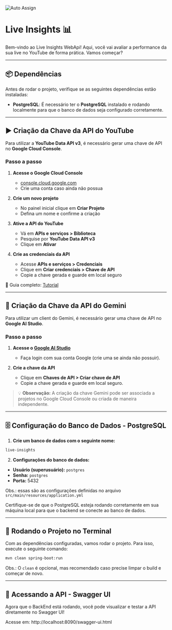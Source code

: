 ![Auto Assign](https://github.com/live-insights/demo-repository/actions/workflows/auto-assign.yml/badge.svg)

# Live Insights 📊 

Bem-vindo ao Live Insights WebApi!
Aqui, você vai avaliar a performance da sua live no YouTube de forma prática.
Vamos começar?

---

## 📦 **Dependências**

Antes de rodar o projeto, verifique se as seguintes dependências estão instaladas:

- **PostgreSQL**: É necessário ter o **PostgreSQL** instalado e rodando localmente para que o banco de dados seja configurado corretamente.

---

## ▶️ Criação da Chave da API do YouTube

Para utilizar a **YouTube Data API v3**, é necessário gerar uma chave de API no **Google Cloud Console**.

### Passo a passo

1. **Acesse o Google Cloud Console**  
   - [console.cloud.google.com](https://console.cloud.google.com/)  
   - Crie uma conta caso ainda não possua

2. **Crie um novo projeto**  
   - No painel inicial clique em **Criar Projeto**  
   - Defina um nome e confirme a criação

3. **Ative a API do YouTube**  
   - Vá em **APIs e serviços > Biblioteca**  
   - Pesquise por **YouTube Data API v3**  
   - Clique em **Ativar**

4. **Crie as credenciais da API**  
   - Acesse **APIs e serviços > Credenciais**  
   - Clique em **Criar credenciais > Chave de API**  
   - Copie a chave gerada e guarde em local seguro

🔗 Guia completo: [Tutorial](https://suporte.presence.com.br/portal/pt/kb/articles/criando-uma-chave-para-a-api-de-dados-do-youtube)

--- 

## 🤖 Criação da Chave da API do Gemini

Para utilizar um client do Gemini, é necessário gerar uma chave de API no **Google AI Studio**.

### Passo a passo

1. **Acesse o [Google AI Studio](https://aistudio.google.com/apikey)**  
   - Faça login com sua conta Google (crie uma se ainda não possuir).

2. **Crie a chave da API**  
   - Clique em **Chaves de API > Criar chave de API**  
   - Copie a chave gerada e guarde em local seguro.

> 💡 **Observação:** A criação da chave Gemini pode ser associada a projetos no Google Cloud Console ou criada de maneira independente.
---

## 🗄️ **Configuração do Banco de Dados - PostgreSQL**

1. **Crie um banco de dados com o seguinte nome:**

```bash
live-insights
```

2. **Configurações do banco de dados:**

- **Usuário (superusuário):** `postgres`
- **Senha:** `postgres`
- **Porta:** 5432

Obs.: essas são as configurações definidas no arquivo `src/main/resources/application.yml`

Certifique-se de que o PostgreSQL esteja rodando corretamente em sua máquina local para que o backend se conecte ao banco de dados.

---

## 🚀 **Rodando o Projeto no Terminal**

Com as dependências configuradas, vamos rodar o projeto. Para isso, execute o seguinte comando:

```bash
mvn clean spring-boot:run
```

Obs.: O `clean` é opcional, mas recomendado caso precise limpar o build e começar de novo.

---

## 🔧 Acessando a API - Swagger UI
Agora que o BackEnd está rodando, você pode visualizar e testar a API diretamente no Swagger UI!

Acesse em:
http://localhost:8090/swagger-ui.html
